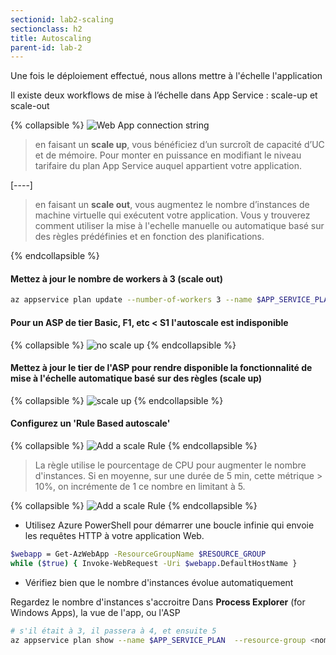 ```yaml
---
sectionid: lab2-scaling
sectionclass: h2
title: Autoscaling
parent-id: lab-2
---
```


Une fois le déploiement effectué, nous allons mettre à l'échelle l'application

Il existe deux workflows de mise à l’échelle dans App Service : scale-up et scale-out

{% collapsible %}
![Web App connection string](/media/lab1/asp_scaling.png)

> en faisant un **scale up**, vous bénéficiez d’un surcroît de capacité d’UC et de mémoire. Pour monter en puissance en modifiant le niveau tarifaire du plan App Service auquel appartient votre application.

[----]
> en faisant un **scale out**, vous augmentez le nombre d’instances de machine virtuelle qui exécutent votre application. Vous y trouverez comment utiliser  la mise à l'echelle manuelle ou automatique basé sur des règles prédéfinies et en fonction des planifications.

{% endcollapsible %}

#### Mettez à jour le nombre de workers à 3 (scale out)

```bash
az appservice plan update --number-of-workers 3 --name $APP_SERVICE_PLAN --resource-group $RESOURCE_GROUP
```

#### Pour un ASP de tier Basic, F1, etc < S1 l'autoscale est indisponible

{% collapsible %}
![no scale up](/media/lab1/scale_up_not_available.png)
{% endcollapsible %}

#### Mettez à jour le tier de l'ASP pour rendre disponible la fonctionnalité de mise à l'échelle automatique basé sur des règles (scale up)

{% collapsible %}
![scale up](/media/lab1/scale_up_asp.png)
{% endcollapsible %}

#### Configurez un 'Rule Based autoscale'

{% collapsible %}
![Add a scale Rule](/media/lab1/custom_scale_out.png)
{% endcollapsible %}
  
> La règle utilise le pourcentage de CPU pour augmenter le nombre d'instances. Si en moyenne, sur une durée de 5 min, cette métrique > 10%, on incrémente de 1 ce nombre en limitant à 5.

{% collapsible %}
![Add a scale Rule](/media/lab1/scale_rule.png)
{% endcollapsible %}

- Utilisez Azure PowerShell pour démarrer une boucle infinie qui envoie les requêtes HTTP à votre application Web.
  
```bash
$webapp = Get-AzWebApp -ResourceGroupName $RESOURCE_GROUP
while ($true) { Invoke-WebRequest -Uri $webapp.DefaultHostName }
```

- Vérifiez bien que le nombre d'instances évolue automatiquement

Regardez le nombre d'instances s'accroitre Dans **Process Explorer** (for Windows Apps), la vue de l'app, ou l'ASP

```bash
# s'il était à 3, il passera à 4, et ensuite 5
az appservice plan show --name $APP_SERVICE_PLAN  --resource-group <nom_du_groupe_de_ressources> --query 'sku.capacity'
```
